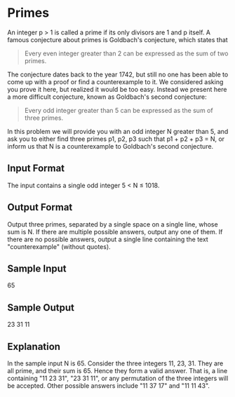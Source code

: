 # Primes
An integer p > 1 is called a prime if its only divisors are 1 and p itself. A famous conjecture about primes is Goldbach's conjecture, which states that

> Every even integer greater than 2 can be expressed as the sum of two primes.

The conjecture dates back to the year 1742, but still no one has been able to come up with a proof or find a counterexample to it. We considered asking you prove it here, but realized it would be too easy. Instead we present here a more difficult conjecture, known as Goldbach's second conjecture:

> Every odd integer greater than 5 can be expressed as the sum of three primes.

In this problem we will provide you with an odd integer N greater than 5, and ask you to either find three primes p1, p2, p3 such that p1 + p2 + p3 = N, or inform us that N is a counterexample to Goldbach's second conjecture.

## Input Format
The input contains a single odd integer 5 < N ≤ 1018.

## Output Format
Output three primes, separated by a single space on a single line, whose sum is N. If there are multiple possible answers, output any one of them. If there are no possible answers, output a single line containing the text "counterexample" (without quotes).

## Sample Input
65

## Sample Output
23 31 11

## Explanation
In the sample input N is 65. Consider the three integers 11, 23, 31. They are all prime, and their sum is 65. Hence they form a valid answer. That is, a line containing "11 23 31", "23 31 11", or any permutation of the three integers will be accepted. Other possible answers include "11 37 17" and "11 11 43".
